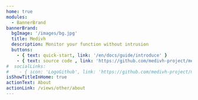 ```yaml
---
home: true
modules:
  - BannerBrand
bannerBrand:
  bgImage: '/images/bg.jpg'
  title: Medivh
  description: Monitor your function without intrusion
  buttons:
    - { text: quick-start, link: '/en/docs/guide/introduce' }
    - { text: source code , link: 'https://github.com/medivh-project/medivh', type: 'plain' }
#  socialLinks:
#    - { icon: 'LogoGithub', link: 'https://github.com/medivh-project/medivh' }
isShowTitleInHome: true
actionText: About
actionLink: /views/other/about
---
```

